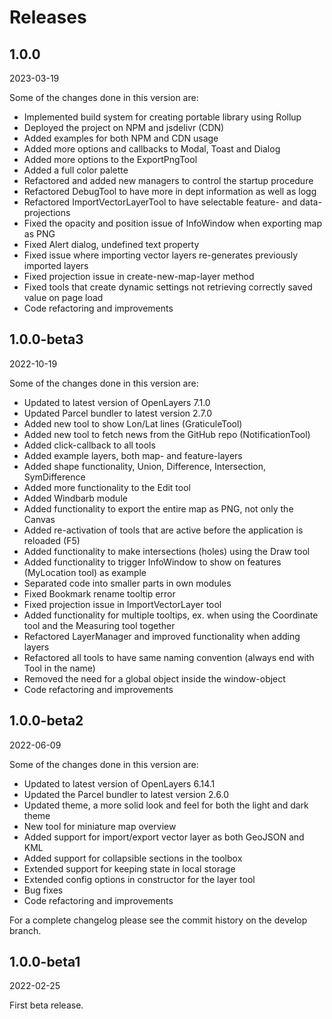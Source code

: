 # Releases

## 1.0.0
2023-03-19

Some of the changes done in this version are:

- Implemented build system for creating portable library using Rollup
- Deployed the project on NPM and jsdelivr (CDN)
- Added examples for both NPM and CDN usage
- Added more options and callbacks to Modal, Toast and Dialog
- Added more options to the ExportPngTool
- Added a full color palette
- Refactored and added new managers to control the startup procedure
- Refactored DebugTool to have more in dept information as well as logg
- Refactored ImportVectorLayerTool to have selectable feature- and data- projections
- Fixed the opacity and position issue of InfoWindow when exporting map as PNG
- Fixed Alert dialog, undefined text property
- Fixed issue where importing vector layers re-generates previously imported layers
- Fixed projection issue in create-new-map-layer method
- Fixed tools that create dynamic settings not retrieving correctly saved value on page load
- Code refactoring and improvements

## 1.0.0-beta3
2022-10-19

Some of the changes done in this version are:

- Updated to latest version of OpenLayers 7.1.0
- Updated Parcel bundler to latest version 2.7.0
- Added new tool to show Lon/Lat lines (GraticuleTool)
- Added new tool to fetch news from the GitHub repo (NotificationTool)
- Added click-callback to all tools
- Added example layers, both map- and feature-layers
- Added shape functionality, Union, Difference, Intersection, SymDifference
- Added more functionality to the Edit tool
- Added Windbarb module
- Added functionality to export the entire map as PNG, not only the Canvas
- Added re-activation of tools that are active before the application is reloaded (F5)
- Added functionality to make intersections (holes) using the Draw tool
- Added functionality to trigger InfoWindow to show on features (MyLocation tool) as example
- Separated code into smaller parts in own modules
- Fixed Bookmark rename tooltip error
- Fixed projection issue in ImportVectorLayer tool
- Added functionality for multiple tooltips, ex. when using the Coordinate tool and the Measuring tool together
- Refactored LayerManager and improved functionality when adding layers
- Refactored all tools to have same naming convention (always end with Tool in the name)
- Removed the need for a global object inside the window-object
- Code refactoring and improvements

## 1.0.0-beta2
2022-06-09

Some of the changes done in this version are:

- Updated to latest version of OpenLayers 6.14.1
- Updated the Parcel bundler to latest version 2.6.0
- Updated theme, a more solid look and feel for both the light and dark theme
- New tool for miniature map overview
- Added support for import/export vector layer as both GeoJSON and KML
- Added support for collapsible sections in the toolbox
- Extended support for keeping state in local storage
- Extended config options in constructor for the layer tool
- Bug fixes
- Code refactoring and improvements

For a complete changelog please see the commit history on the develop branch.

## 1.0.0-beta1
2022-02-25

First beta release.